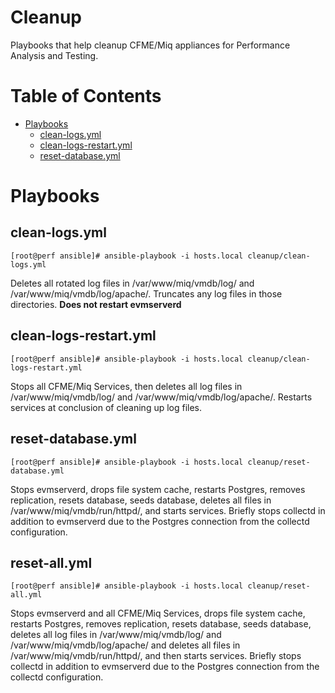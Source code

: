 # Cleanup

Playbooks that help cleanup CFME/Miq appliances for Performance Analysis and Testing.

**Table of Contents**
========
- [Playbooks](#playbooks)
  - [clean-logs.yml](#clean-logsyml)
  - [clean-logs-restart.yml](#clean-logs-restartyml)
  - [reset-database.yml](#reset-databaseyml)

# Playbooks

## clean-logs.yml
```
[root@perf ansible]# ansible-playbook -i hosts.local cleanup/clean-logs.yml
```
Deletes all rotated log files in /var/www/miq/vmdb/log/ and /var/www/miq/vmdb/log/apache/. Truncates any log files in those directories.  **Does not restart evmserverd**

## clean-logs-restart.yml
```
[root@perf ansible]# ansible-playbook -i hosts.local cleanup/clean-logs-restart.yml
```
Stops all CFME/Miq Services, then deletes all log files in /var/www/miq/vmdb/log/ and /var/www/miq/vmdb/log/apache/.  Restarts services at conclusion of cleaning up log files.

## reset-database.yml
```
[root@perf ansible]# ansible-playbook -i hosts.local cleanup/reset-database.yml
```
Stops evmserverd, drops file system cache, restarts Postgres, removes replication, resets database, seeds database, deletes all files in /var/www/miq/vmdb/run/httpd/, and starts services.  Briefly stops collectd in addition to evmserverd due to the Postgres connection from the collectd configuration.

## reset-all.yml
```
[root@perf ansible]# ansible-playbook -i hosts.local cleanup/reset-all.yml
```
Stops evmserverd and all CFME/Miq Services, drops file system cache, restarts Postgres, removes replication, resets database, seeds database, deletes all log files in /var/www/miq/vmdb/log/ and /var/www/miq/vmdb/log/apache/ and deletes all files in /var/www/miq/vmdb/run/httpd/, and then starts services.  Briefly stops collectd in addition to evmserverd due to the Postgres connection from the collectd configuration.

